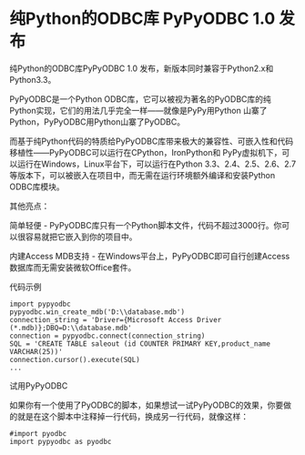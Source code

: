 # 纯Python的ODBC库 PyPyODBC 1.0 发布

纯Python的ODBC库PyPyODBC 1.0 发布，新版本同时兼容于Python2.x和Python3.3。

PyPyODBC是一个Python ODBC库，它可以被视为著名的PyODBC库的纯Python实现，它们的用法几乎完全一样——就像是PyPy用Python
山寨了Python，PyPyODBC用Python山寨了PyODBC。

而基于纯Python代码的特质给PyPyODBC库带来极大的兼容性、可嵌入性和代码移植性——PyPyODBC可以运行在CPython，IronPython和
PyPy虚拟机下，可以运行在Windows，Linux平台下，可以运行在Python
3.3、2.4、2.5、2.6、2.7等版本下，可以被嵌入在项目中，而无需在运行环境额外编译和安装Python ODBC库模块。

其他亮点：

简单轻便 - PyPyODBC库只有一个Python脚本文件，代码不超过3000行。你可以很容易就把它嵌入到你的项目中。

内建Access MDB支持 - 在Windows平台上，PyPyODBC即可自行创建Access数据库而无需安装微软Office套件。

代码示例

    
    
    import pypyodbc
    pypyodbc.win_create_mdb('D:\\database.mdb') 
    connection_string = 'Driver={Microsoft Access Driver (*.mdb)};DBQ=D:\\database.mdb'
    connection = pypyodbc.connect(connection_string) 
    SQL = 'CREATE TABLE saleout (id COUNTER PRIMARY KEY,product_name VARCHAR(25))'
    connection.cursor().execute(SQL)
    ...

试用PyPyODBC

如果你有一个使用了PyODBC的脚本，如果想试一试PyPyODBC的效果，你要做的就是在这个脚本中注释掉一行代码，换成另一行代码，就像这样：

    
    
    #import pyodbc
    import pypyodbc as pyodbc

  

